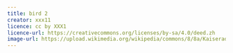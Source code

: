 ```yaml
---
title: bird 2 
creator: xxx11
licence: cc by XXX1
licence-url: https://creativecommons.org/licenses/by-sa/4.0/deed.zh
image-url: https://upload.wikimedia.org/wikipedia/commons/8/8a/Kaiseradler_Aquila_heliaca_e_amk.jpg
---
```


